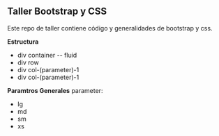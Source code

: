Taller Bootstrap y CSS
----------------------

Este repo de taller contiene código y generalidades de bootstrap y css.

**Estructura**
- div container -- fluid
- div row
- div col-(parameter)-1
- div col-(parameter)-1

**Paramtros Generales**
parameter:
- lg
- md
- sm
- xs
